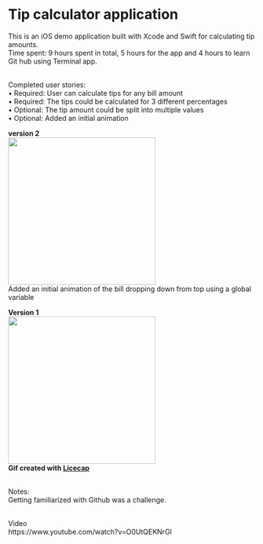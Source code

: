 # Tip calculator application    

This is an iOS demo application built with Xcode and Swift for calculating tip amounts. 
<br>Time spent: 9 hours spent in total, 5 hours for the app and 4 hours to learn Git hub using Terminal app.

<br>Completed user stories:
<br>	•	 Required: User can calculate tips for any bill amount
<br>	•	 Required: The tips could be calculated for 3 different percentages
<br>	•	 Optional: The tip amount could be split into multiple values
<br>	•	 Optional: Added an initial animation 

<p>
<b>version 2</b>	<br>
<img src="http://i.imgur.com/t7322ND.gif" alt="" width="300">
<br>Added an initial animation of the bill dropping down from top using a global variable


<p><p>
<b>Version 1</b>	<br>	
<img src="http://i.imgur.com/9NHp1Py.gif" alt="" width="300">
<br><b>Gif created with <a href="http://www.cockos.com/licecap/">Licecap</a></b>
<p><p>

<p>
<br>Notes:
<br>Getting familiarized with Github was a challenge.  
<p>
<br>Video 
<br>https://www.youtube.com/watch?v=O0UtQEKNrGI

